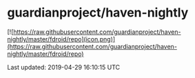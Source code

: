 
# guardianproject/haven-nightly

[![https://raw.githubusercontent.com/guardianproject/haven-nightly/master/fdroid/repo](icon.png)](https://raw.githubusercontent.com/guardianproject/haven-nightly/master/fdroid/repo)

Last updated: 2019-04-29 16:10:15 UTC